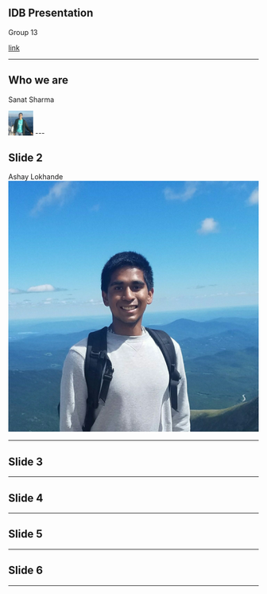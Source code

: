 ## IDB Presentation
Group 13

[link](https:allthegreatshows.com)

---

## Who we are

Sanat Sharma
<!-- ![image](/sanat.jpg&size=auto 75%) -->
<img src="https://github.com/cdubiel/gitpitch/blob/master/sanat.jpg" width="50">
<!-- Jesse Tipton
![Logo](/jesse.jpg)
Will Kuglen
![Logo](/will.jpg) -->
---

## Slide 2

Ashay Lokhande
![Logo](/ashay.jpg)
<!-- Claire Dubiel
![Logo](/claire.jpg) -->
---

## Slide 3

---

## Slide 4

---

## Slide 5

---

## Slide 6

---